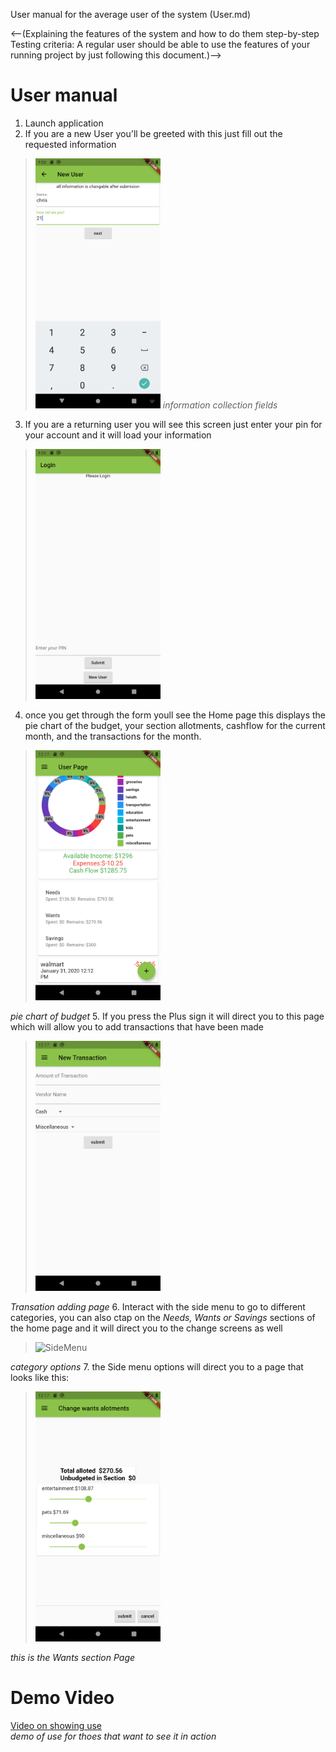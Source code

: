 User manual for the average user of the system (User.md)

<--(Explaining the features of the system and how to do them step-by-step
Testing criteria: A regular user should be able to use the features of your running project by just following this document.)-->

User manual
===========

1.	Launch application
2.	If you are a new User you'll be greeted with this just fill out the requested information
> <img src='./photo/dataEntry_1.png' alt='DataEntry' width ='200'> *information collection fields*
3.	If you are a returning user you will see this screen just enter your pin for your account and it will load your information
> <img src='./photo/login_screen.png' alt='LoginPage' width ='200'>
4.  once you get through the form youll see the Home page this displays the pie chart of the budget, your section allotments, cashflow for the current month, and the transactions for the month.
> <img src='./photo/new_userPage.png' alt='HomePage' width ='200'>
*pie chart of budget*
5. If you press the Plus sign it will direct you to this page which will allow you to add transactions that have been made
> <img src='./photo/addTransaction.png' alt='AddTransactionPage' width='200'>
*Transation adding page*
6. Interact with the side menu to go to different categories, you can also ctap on the <em>Needs, Wants or Savings</em> sections of the home page and it will direct you to the change screens as well
> <img src='./photo/new_SideMenu' alt='SideMenu' width='200'>
*category options*
7. the Side menu options will direct you to a page that looks like this:
> <img src='./photo/changeAlotment.png' alt='categoryDisplay' width='200'>
*this is the Wants section Page*

Demo Video
==========
[Video on showing use](https://youtu.be/Blm0Ip45sQE)<br>*demo of use for thoes that want to see it in action*
